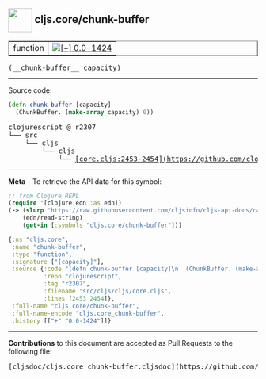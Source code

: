 ## <img width="48px" valign="middle" src="http://i.imgur.com/Hi20huC.png"> cljs.core/chunk-buffer

 <table border="1">
<tr>

<td>function</td>
<td><a href="https://github.com/cljsinfo/cljs-api-docs/tree/0.0-1424"><img valign="middle" alt="[+] 0.0-1424" src="https://img.shields.io/badge/+-0.0--1424-lightgrey.svg"></a> </td>
</tr>
</table>

 <samp>
(__chunk-buffer__ capacity)<br>
</samp>

---





Source code:

```clj
(defn chunk-buffer [capacity]
  (ChunkBuffer. (make-array capacity) 0))
```

 <pre>
clojurescript @ r2307
└── src
    └── cljs
        └── cljs
            └── <ins>[core.cljs:2453-2454](https://github.com/clojure/clojurescript/blob/r2307/src/cljs/cljs/core.cljs#L2453-L2454)</ins>
</pre>


---

__Meta__ - To retrieve the API data for this symbol:

```clj
;; from Clojure REPL
(require '[clojure.edn :as edn])
(-> (slurp "https://raw.githubusercontent.com/cljsinfo/cljs-api-docs/catalog/cljs-api.edn")
    (edn/read-string)
    (get-in [:symbols "cljs.core/chunk-buffer"]))
```

```clj
{:ns "cljs.core",
 :name "chunk-buffer",
 :type "function",
 :signature ["[capacity]"],
 :source {:code "(defn chunk-buffer [capacity]\n  (ChunkBuffer. (make-array capacity) 0))",
          :repo "clojurescript",
          :tag "r2307",
          :filename "src/cljs/cljs/core.cljs",
          :lines [2453 2454]},
 :full-name "cljs.core/chunk-buffer",
 :full-name-encode "cljs.core_chunk-buffer",
 :history [["+" "0.0-1424"]]}

```

---

__Contributions__ to this document are accepted as Pull Requests to the following file:

 <pre>
[cljsdoc/cljs.core_chunk-buffer.cljsdoc](https://github.com/cljsinfo/cljs-api-docs/blob/master/cljsdoc/cljs.core_chunk-buffer.cljsdoc)
</pre>

